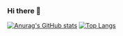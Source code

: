 ### Hi there 👋
[![Anurag's GitHub stats](https://github-readme-stats.vercel.app/api?username=Ryananana)](https://github.com/anuraghazra/github-readme-stats)
[![Top Langs](https://github-readme-stats.vercel.app/api/top-langs/?username=Ryananana&layout=compact)](https://github.com/anuraghazra/github-readme-stats)
<!--
**Ryananana/Ryananana** is a ✨ _special_ ✨ repository because its `README.md` (this file) appears on your GitHub profile.

Here are some ideas to get you started:

- 🔭 I’m currently working on ...
- 🌱 I’m currently learning ...
- 👯 I’m looking to collaborate on ...
- 🤔 I’m looking for help with ...
- 💬 Ask me about ...
- 📫 How to reach me: ...
- 😄 Pronouns: ...
- ⚡ Fun fact: ...
-->
